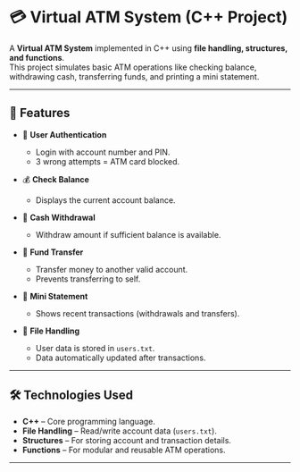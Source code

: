 # 💳 Virtual ATM System (C++ Project)

A **Virtual ATM System** implemented in C++ using **file handling, structures, and functions**.  
This project simulates basic ATM operations like checking balance, withdrawing cash, transferring funds, and printing a mini statement.

---

## 🚀 Features
- 🔐 **User Authentication**  
  - Login with account number and PIN.  
  - 3 wrong attempts = ATM card blocked.  

- 💰 **Check Balance**  
  - Displays the current account balance.  

- 💸 **Cash Withdrawal**  
  - Withdraw amount if sufficient balance is available.  

- 🔄 **Fund Transfer**  
  - Transfer money to another valid account.  
  - Prevents transferring to self.  

- 🧾 **Mini Statement**  
  - Shows recent transactions (withdrawals and transfers).  

- 📂 **File Handling**  
  - User data is stored in `users.txt`.  
  - Data automatically updated after transactions.  

---

## 🛠️ Technologies Used
- **C++** – Core programming language.  
- **File Handling** – Read/write account data (`users.txt`).  
- **Structures** – For storing account and transaction details.  
- **Functions** – For modular and reusable ATM operations.  

---

